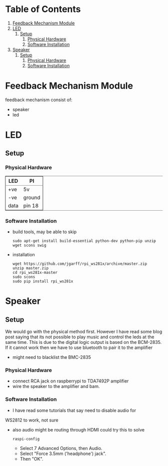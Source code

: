 
# Table of Contents

1.  [Feedback Mechanism Module](#orgc8caa95)
2.  [LED](#org0ad4397)
    1.  [Setup](#org3e3eb25)
        1.  [Physical Hardware](#orgaaff337)
        2.  [Software Installation](#orgcb62da2)
3.  [Speaker](#orga4d5032)
    1.  [Setup](#orgd90386e)
        1.  [Physical Hardware](#org517ef9b)
        2.  [Software Installation](#orgaff3c67)



<a id="orgc8caa95"></a>

# Feedback Mechanism Module

feedback mechanism consist of:

-   speaker
-   led


<a id="org0ad4397"></a>

# LED


<a id="org3e3eb25"></a>

## Setup


<a id="orgaaff337"></a>

### Physical Hardware

<table border="2" cellspacing="0" cellpadding="6" rules="groups" frame="hsides">


<colgroup>
<col  class="org-left" />

<col  class="org-left" />
</colgroup>
<thead>
<tr>
<th scope="col" class="org-left">LED</th>
<th scope="col" class="org-left">PI</th>
</tr>
</thead>

<tbody>
<tr>
<td class="org-left">+ve</td>
<td class="org-left">5v</td>
</tr>


<tr>
<td class="org-left">-ve</td>
<td class="org-left">ground</td>
</tr>


<tr>
<td class="org-left">data</td>
<td class="org-left">pin 18</td>
</tr>
</tbody>
</table>


<a id="orgcb62da2"></a>

### Software Installation

-   build tools, may be able to skip
    
        sudo apt-get install build-essential python-dev python-pip unzip wget scons swig
-   installation
    
        wget https://github.com/jgarff/rpi_ws281x/archive/master.zip
        unzip master.zip
        cd rpi_ws281x-master
        sudo scons
        sudo pip install rpi_ws281x


<a id="orga4d5032"></a>

# Speaker


<a id="orgd90386e"></a>

## Setup

We would go with the physical method first. However I have read
some blog post saying that its not possible to play music and
control the leds at the same time. This is due to the digital logic
output is based on the BCM-2835. If it cannot work then we have to
use bluetooth to pair it to the amplifier

-   might need to blacklist the BMC-2835


<a id="org517ef9b"></a>

### Physical Hardware

-   connect RCA jack on raspberrypi to TDA7492P amplifier
-   wire the speaker to the amplifier and bam.


<a id="orgaff3c67"></a>

### Software Installation

-   I have read some tutorials that say need to disable audio for

WS2812 to work, not sure

-   also audio might be routing through HDMI could try this to solve
    
        raspi-config
    
    -   Select 7 Advanced Options, then Audio.
    -   Select "Force 3.5mm ('headphone') jack".
    -   Then "OK".

